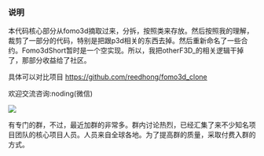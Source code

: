 ### 说明
本代码核心部分从fomo3d摘取过来，分拆，按照类来存放。然后按照我的理解，裁剪了一部分的代码，特别是把跟p3d相关的东西去掉。然后重新命名了一些合约。Fomo3dShort暂时是一个空实现。所以，我把otherF3D_的相关逻辑干掉了，那部分收益给了社区。

具体可以对比项目
https://github.com/reedhong/fomo3d_clone

欢迎交流咨询:noding(微信)

![](https://github.com/reedhong/fomo3d_clone/blob/master/src/images/wechat.jpeg)

有专门的群，不过，最近加群的非常多。群内讨论热烈，已经汇集了来不少知名项目团队的核心项目人员。人员来自全球各地。为了提高群的质量，采取付费入群的方式。
